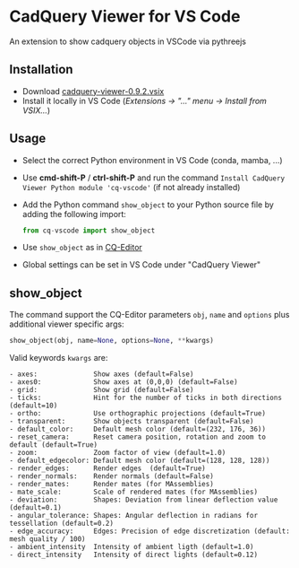 # CadQuery Viewer for VS Code

An extension to show cadquery objects in VSCode via pythreejs

## Installation

-   Download [cadquery-viewer-0.9.2.vsix](https://github.com/bernhard-42/vscode-cadquery-viewer/releases/download/v0.9.2/cadquery-viewer-0.9.2.vsix)
-   Install it locally in VS Code (_Extensions -> "..." menu -> Install from VSIX..._)

## Usage

-   Select the correct Python environment in VS Code (conda, mamba, ...)
-   Use **cmd-shift-P** / **ctrl-shift-P** and run the command `Install CadQuery Viewer Python module 'cq-vscode'` (if not already installed)
-   Add the Python command `show_object` to your Python source file by adding the following import:

    ```python
    from cq-vscode import show_object
    ```

-   Use `show_object` as in [CQ-Editor](https://github.com/CadQuery/CQ-editor)
-   Global settings can be set in VS Code under "CadQuery Viewer"

## show_object

The command support the CQ-Editor parameters `obj`, `name` and `options` plus additional viewer specific args:

```python
show_object(obj, name=None, options=None, **kwargs)
```

Valid keywords `kwargs` are:

```text
- axes:              Show axes (default=False)
- axes0:             Show axes at (0,0,0) (default=False)
- grid:              Show grid (default=False)
- ticks:             Hint for the number of ticks in both directions (default=10)
- ortho:             Use orthographic projections (default=True)
- transparent:       Show objects transparent (default=False)
- default_color:     Default mesh color (default=(232, 176, 36))
- reset_camera:      Reset camera position, rotation and zoom to default (default=True)
- zoom:              Zoom factor of view (default=1.0)
- default_edgecolor: Default mesh color (default=(128, 128, 128))
- render_edges:      Render edges  (default=True)
- render_normals:    Render normals (default=False)
- render_mates:      Render mates (for MAssemblies)
- mate_scale:        Scale of rendered mates (for MAssemblies)
- deviation:         Shapes: Deviation from linear deflection value (default=0.1)
- angular_tolerance: Shapes: Angular deflection in radians for tessellation (default=0.2)
- edge_accuracy:     Edges: Precision of edge discretization (default: mesh quality / 100)
- ambient_intensity  Intensity of ambient ligth (default=1.0)
- direct_intensity   Intensity of direct lights (default=0.12)
```
